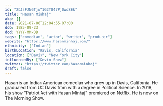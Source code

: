 ```yaml
---
id: "2DJsFJN6TjwY1G2T847Pj0wo8Ek"
title: "Hasan Minhaj"
aka: []
date: 2021-07-06T12:04:55-07:00
dob: 1985-09-23
dod: YYYY-MM-DD
tags: ["comedian", "actor", "writer", "producer"]
website: "https://www.hasanminhaj.com/"
ethnicity: ["Indian"]
birthLocation: "Davis, California"
location: ["Davis", "New York City"]
influencedBy: ["Kevin Shea"]
twitter: "https://twitter.com/hasanminhaj"
draft: false
---
```


Hasan is an Indian American comedian who grew up in Davis, California. He
graduated from UC Davis from with a degree in Political Science. In 2018, his
show "Patriot Act with Hasan Minhaj" premiered on Netflix. He is now on The
Morning Show.
